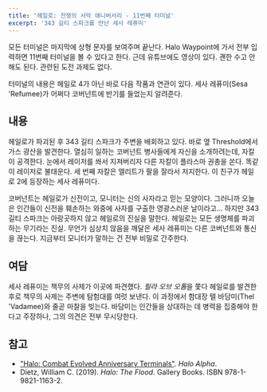 ```yaml
---
title: '헤일로: 전쟁의 서막 애니버서리 - 11번째 터미널'
excerpt: '343 길티 스파크를 만난 세사 레퓨미'
---
```


모든 터미널은 마지막에 상형 문자를 보여주며 끝난다. Halo Waypoint에 가서 전부 입력하면 11번째 터미널을 볼 수 있다고 한다. 근데 유튜브에도
영상이 있다. 괜한 수고 안 해도 된다. 관련된 도전 과제도 없다.

터미널의 내용은 헤일로 4가 아닌 바로 다음 작품과 연관이 있다. 세사 레퓨미(Sesa 'Refumee)가 어쩌다 코버넌트에 반기를 들었는지 알려준다.

## 내용

헤일로가 파괴된 후 343 길티 스파크가 주변을 배회하고 있다. 바로 옆 Threshold에서 가스 광산을 발견한다. 열심히 일하는 코버넌트 병사들에게
자신을 소개하려는데, 자칼이 공격한다. 눈에서 레이저를 쏴서 지져버리자 다른 자칼이 플라스마 권총을 쏜다. 똑같이 레이저로 불태운다. 세 번째
자칼은 엘리트가 팔을 잘라서 저지한다. 이 친구가 헤일로 2에 등장하는 세사 레퓨미다.

코버넌트는 헤일로가 신전이고, 모니터는 신의 사자라고 믿는 모양이다. 그러니까 오늘은 인간들이 신전을 훼손하는 와중에 사자를 구출한 영광스러운
날이라고... 하지만 343 길티 스파크는 아랑곳하지 않고 헤일로의 진실을 말한다. 헤일로는 모든 생명체를 파괴하는 무기라는 진실. 무언가 심상치
않음을 깨달은 세사 레퓨미는 다른 코버넌트와 통신을 끊는다. 지금부터 모니터가 말하는 건 전부 비밀로 간주한다.

## 여담

세사 레퓨미는 책무의 사제가 이곳에 파견했다. *필라 오브 오톰*을 쫓다 헤일로를 발견한 후로 책무의 사제는 주변에 탐험대를 여럿 보낸다. 이
과정에서 함대장 텔 바담미(Thel 'Vadamee)와 줄곧 마찰을 빚는다. 바담미는 인간들을 상대하는 데 병력을 집중해야 한다고 주장하나, 그의 의견은
전부 무시당한다.

## 참고

- ["Halo: Combat Evolved Anniversary
Terminals"](https://halo.fandom.com/wiki/Terminal/Halo:_Combat_Evolved_Anniversary#Terminal_11_-_Threshold). *Halo
Alpha*.
- Dietz, William C. (2019). *Halo: The Flood*. Gallery Books. ISBN 978-1-9821-1163-2.
